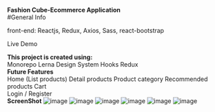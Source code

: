 **Fashion Cube-Ecommerce Application**            
#General Info                 

front-end: Reactjs, Redux, Axios, Sass, react-bootstrap

Live Demo                 

**This project is created using:**                
 Monorepo
 Lerna
 Design System
 Hooks
 Redux                      
**Future Features**                         
Home (List products)
Detail products
Product category
Recommended products
Cart        
Login / Register                                    
**ScreenShot**
![image](https://user-images.githubusercontent.com/90034557/136394923-38fdce67-2612-4643-8529-6743162cb3e1.png)
![image](https://user-images.githubusercontent.com/90034557/136395101-b88172b8-7147-4d30-a5e3-f217d37dcd8d.png)
![image](https://user-images.githubusercontent.com/90034557/136395185-1acf70a3-0fcf-46de-8a2e-c684e2e323ca.png)
![image](https://user-images.githubusercontent.com/90034557/136395210-5eb0d81d-b4da-478b-9d24-bb3af419ddd1.png)
![image](https://user-images.githubusercontent.com/90034557/136395239-6f30728d-ce4c-48bc-883a-b799f13876ee.png)
![image](https://user-images.githubusercontent.com/90034557/136395261-dae097f6-7c80-4d2d-9801-bb79cf3bc575.png)
